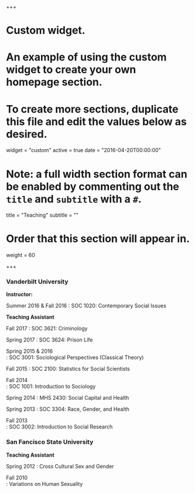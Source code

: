 +++
# Custom widget.
# An example of using the custom widget to create your own homepage section.
# To create more sections, duplicate this file and edit the values below as desired.
widget = "custom"
active = true
date = "2016-04-20T00:00:00"

# Note: a full width section format can be enabled by commenting out the `title` and `subtitle` with a `#`.
title = "Teaching"
subtitle = ""

# Order that this section will appear in.
weight = 60

+++


### Vanderbilt University

**Instructor:**

Summer 2016 & Fall 2016
: SOC 1020: Contemporary Social Issues

**Teaching Assistant**

Fall 2017
: SOC 3621: Criminology

Spring 2017	
: SOC 3624: Prison Life

Spring 2015 & 2016	
: SOC 3001: Sociological Perspectives (Classical Theory)

Fall 2015
: SOC 2100: Statistics for Social Scientists

Fall 2014	
: SOC 1001: Introduction to Sociology

Spring 2014	
: MHS 2430: Social Capital and Health

Spring 2013	
: SOC 3304: Race, Gender, and Health

Fall 2013	
: SOC 3002: Introduction to Social Research

### San Fancisco State University

**Teaching Assistant**

Spring 2012	
: Cross Cultural Sex and Gender

Fall 2010	
: Variations on Human Sexuality




